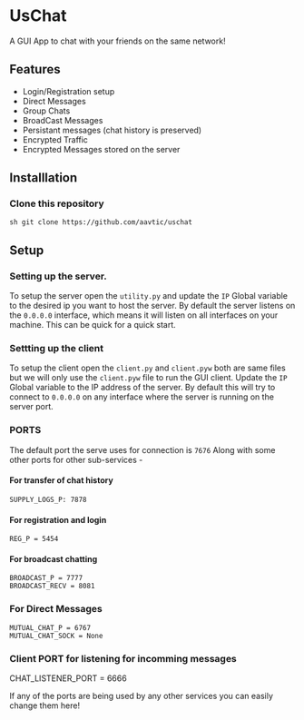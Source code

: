 # UsChat

A GUI App to chat with your friends on the same network!

## Features
-   Login/Registration setup
-   Direct Messages
-   Group Chats
-   BroadCast Messages
-   Persistant messages (chat history is preserved)
-   Encrypted Traffic
-   Encrypted Messages stored on the server

## Installlation

### Clone this repository

`sh
git clone https://github.com/aavtic/uschat
`

## Setup

### Setting up the server.
To setup the server open the `utility.py` and update the `IP` Global variable to the desired ip you want to host the server.
By default the server listens on the `0.0.0.0` interface, which means it will listen on all interfaces on your machine. This can be quick for a quick start.

### Settting up the client

To setup the client open the `client.py` and `client.pyw` both are same files but we will only use the `client.pyw` file to run the GUI client.
Update the `IP` Global variable to the IP address of the server.
By default this will try to connect to `0.0.0.0` on any interface where the server is running on the server port.

### PORTS

The default port the serve uses for connection is `7676`
Along with some other ports for other sub-services -

#### For transfer of chat history
```SUPPLY_LOGS_P: 7878```

#### For registration and login
```
REG_P = 5454
```
#### For broadcast chatting
```
BROADCAST_P = 7777
BROADCAST_RECV = 8081
```
### For Direct Messages
```
MUTUAL_CHAT_P = 6767
MUTUAL_CHAT_SOCK = None
```

### Client PORT for listening for incomming messages
CHAT_LISTENER_PORT = 6666

If any of the ports are being used by any other services you can easily change them here!